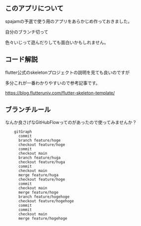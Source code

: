 ## このアプリについて

spajamの予選で使う用のアプリをあらかじめ作っておきました。

自分のブランチ切って

色々いじって遊んだりしても面白いかもしれません。


## コード解説

flutter公式のskeletonプロジェクトの説明を見ても良いのですが

多分これが一番わかりやすいので参考記事です。

https://blog.flutteruniv.com/flutter-skeleton-template/

## ブランチルール

なんか良さげなGitHubFlowってのがあったので使ってみませんか？

```mermaid
    gitGraph
      commit
      branch feature/hoge
      checkout feature/hoge
      commit
      checkout main
      branch feature/huga
      checkout feature/huga
      commit
      checkout main
      merge feature/huga
      checkout feature/hoge
      commit
      checkout main
      merge feature/hoge
      branch feature/hogehoge
      checkout feature/hogehoge
      commit
      commit
      checkout main
      merge feature/hogehoge
```
